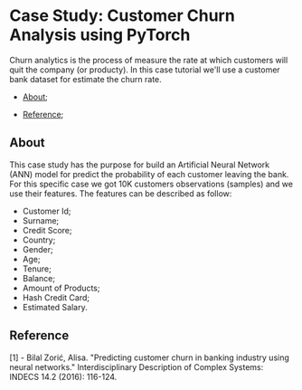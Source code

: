 # Case Study: Customer Churn Analysis using PyTorch

Churn analytics is the process of measure the rate at which customers will quit the company (or producty). In this case tutorial we'll use a customer bank
dataset for estimate the churn rate.

- [About](#about);

- [Reference](#reference);

## About

This case study has the purpose for build an Artificial Neural Network (ANN) model for predict the probability of each customer leaving the bank. For this specific case we got 10K customers observations (samples) and we use their features. The features can be described as follow:

- Customer Id;
- Surname;
- Credit Score;
- Country;
- Gender;
- Age;
- Tenure;
- Balance;
- Amount of Products;
- Hash Credit Card;
- Estimated Salary.


## Reference

[1] - Bilal Zorić, Alisa. "Predicting customer churn in banking industry using neural networks." Interdisciplinary Description of Complex Systems: INDECS 14.2 (2016): 116-124.
